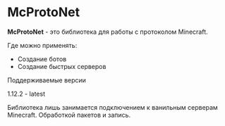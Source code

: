 # McProtoNet

**McProtoNet** - это библиотека для работы с протоколом Minecraft.

Где можно применять:

- Создание ботов
- Создание быстрых серверов

Поддерживаемые версии

1.12.2 - latest

Библиотека лишь занимается подключением к ванильным серверам Minecraft.
Обработкой пакетов и запись.